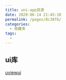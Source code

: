 ```yaml
---
title: uni-app资源
date: 2020-06-14 21:45:10
permalink: /pages/8c38fb/
categories: 
  - 收藏夹
tags: 
  - 
---
```


## ui库

[uviewui](https://www.uviewui.com/components/demo.html)